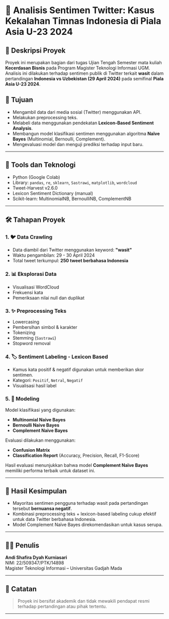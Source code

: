 
# 🧠 Analisis Sentimen Twitter: Kasus Kekalahan Timnas Indonesia di Piala Asia U-23 2024

## 📌 Deskripsi Proyek
Proyek ini merupakan bagian dari tugas Ujian Tengah Semester mata kuliah **Kecerdasan Bisnis** pada Program Magister Teknologi Informasi UGM. Analisis ini dilakukan terhadap sentimen publik di Twitter terkait **wasit** dalam pertandingan **Indonesia vs Uzbekistan (29 April 2024)** pada semifinal **Piala Asia U-23 2024**.

## 🎯 Tujuan
- Mengambil data dari media sosial (Twitter) menggunakan API.
- Melakukan preprocessing teks.
- Melabeli data menggunakan pendekatan **Lexicon-Based Sentiment Analysis**.
- Membangun model klasifikasi sentimen menggunakan algoritma **Naïve Bayes** (Multinomial, Bernoulli, Complement).
- Mengevaluasi model dan menguji prediksi terhadap input baru.

---

## 🔧 Tools dan Teknologi
- Python (Google Colab)
- Library: `pandas`, `re`, `sklearn`, `Sastrawi`, `matplotlib`, `wordcloud`
- Tweet-Harvest v2.6.0
- Lexicon Sentiment Dictionary (manual)
- Scikit-learn: MultinomialNB, BernoulliNB, ComplementNB

---

## 🛠️ Tahapan Proyek

### 1. 🐦 Data Crawling
- Data diambil dari Twitter menggunakan keyword: **"wasit"**
- Waktu pengambilan: 29 - 30 April 2024
- Total tweet terkumpul: **250 tweet berbahasa Indonesia**

### 2. 📊 Eksplorasi Data
- Visualisasi WordCloud
- Frekuensi kata
- Pemeriksaan nilai null dan duplikat

### 3. ✨ Preprocessing Teks
- Lowercasing
- Pembersihan simbol & karakter
- Tokenizing
- Stemming (`Sastrawi`)
- Stopword removal

### 4. 🏷️ Sentiment Labeling - Lexicon Based
- Kamus kata positif & negatif digunakan untuk memberikan skor sentimen.
- Kategori: `Positif`, `Netral`, `Negatif`
- Visualisasi hasil label

### 5. 🤖 Modeling
Model klasifikasi yang digunakan:
- **Multinomial Naive Bayes**
- **Bernoulli Naive Bayes**
- **Complement Naive Bayes**

Evaluasi dilakukan menggunakan:
- **Confusion Matrix**
- **Classification Report** (Accuracy, Precision, Recall, F1-Score)

Hasil evaluasi menunjukkan bahwa model **Complement Naïve Bayes** memiliki performa terbaik untuk dataset ini.

---

## 🧾 Hasil Kesimpulan
- Mayoritas sentimen pengguna terhadap wasit pada pertandingan tersebut **bernuansa negatif**.
- Kombinasi preprocessing teks + lexicon-based labeling cukup efektif untuk data Twitter berbahasa Indonesia.
- Model Complement Naïve Bayes direkomendasikan untuk kasus serupa.

---

## 👩‍🎓 Penulis
**Andi Shafira Dyah Kurniasari**  
NIM: 22/509347/PTK/14898  
Magister Teknologi Informasi – Universitas Gadjah Mada

---

## 📌 Catatan
> Proyek ini bersifat akademik dan tidak mewakili pendapat resmi terhadap pertandingan atau pihak tertentu.

---
